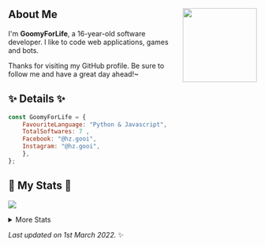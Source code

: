 ## About Me <img align="right" src="https://avatars.githubusercontent.com/u/99566927?v=4" width="150" />
I'm **GoomyForLife**, a 16-year-old software developer. I like to code web applications, games and bots. 
  
Thanks for visiting my GitHub profile. Be sure to follow me and have a great day ahead!~
  
<h2 align="left"> ✨ Details ✨</h2>

```js
const GoomyForLife = {
    FavouriteLanguage: "Python & Javascript",
    TotalSoftwares: 7 ,
    Facebook: "@hz.gooi",
    Instagram: "@hz.gooi",
    },
};
```
  
<h2 align="left"> 🚀 My Stats 🚀</h2>
<p align="left">
<img src="https://github-readme-streak-stats.herokuapp.com/?user=GoomyForLife&theme=tokyonight">
</p>
<details>
  <summary>
      More Stats
  </summary>
  <p align="left">
    <img src="https://github-profile-trophy.vercel.app/?username=GoomyForLife&theme=dracula">
    <img src="https://github-readme-stats.vercel.app/api?username=GoomyForLife&theme=tokyonight">
  </p>
</details>
  
<i>Last updated on 1st March 2022.</i> ✨

